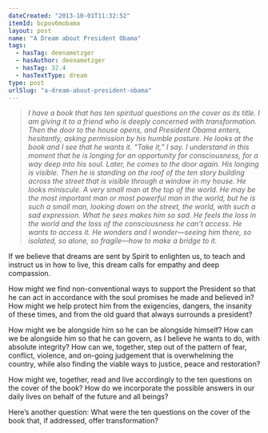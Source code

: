 ```yaml
---
dateCreated: "2013-10-01T11:32:52"
itemId: bcpov6mobama
layout: post
name: "A Dream about President Obama"
tags:
  - hasTag: deenametzger
  - hasAuthor: deenametzger
  - hasTag: 32.4
  - hasTextType: dream
type: post
urlSlug: "a-dream-about-president-obama"
---
```


> *I have a book that has ten spiritual questions on the cover as its title. I am giving it to a friend who is deeply concerned with transformation. Then the door to the house opens, and President Obama enters, hesitantly, asking permission by his humble posture. He looks at the book and I see that he wants it.*
> *“Take it,” I say.* 
> *I understand in this moment that he is longing for an opportunity for consciousness, for a way deep into his soul.* 
> *Later, he comes to the door again. His longing is visible. Then he is standing on the roof of the ten story building across the street that is visible through a window in my house. He looks miniscule. A very small man at the top of the world. He may be the most important man or most powerful man in the world, but he is such a small man, looking down on the street, the world, with such a sad expression. What he sees makes him so sad. He feels the loss in the world and the loss of the consciousness he can’t access. He wants to access it. He wonders and I wonder—seeing him there, so isolated, so alone, so fragile—how to make a bridge to it.* 

If we believe that dreams are sent by Spirit to enlighten us, to teach and instruct us in how to live, this dream calls for empathy and deep compassion. 

How might we find non-conventional ways to support the President so that he can act in accordance with the soul promises he made and believed in? How might we help protect him from the exigencies, dangers, the insanity of these times, and from the old guard that always surrounds a president? 

How might we be alongside him so he can be alongside himself? How can we be alongside him so that he can govern, as I believe he wants to do, with absolute integrity? How can we, together, step out of the pattern of fear, conflict, violence, and on-going judgement that is overwhelming the country, while also finding the viable ways to justice, peace and restoration? 

How might we, together, read and live accordingly to the ten questions on the cover of the book? How do we incorporate the possible answers in our daily lives on behalf of the future and all beings? 

Here’s another question: What were the ten questions on the cover of the book that, if addressed, offer transformation?




